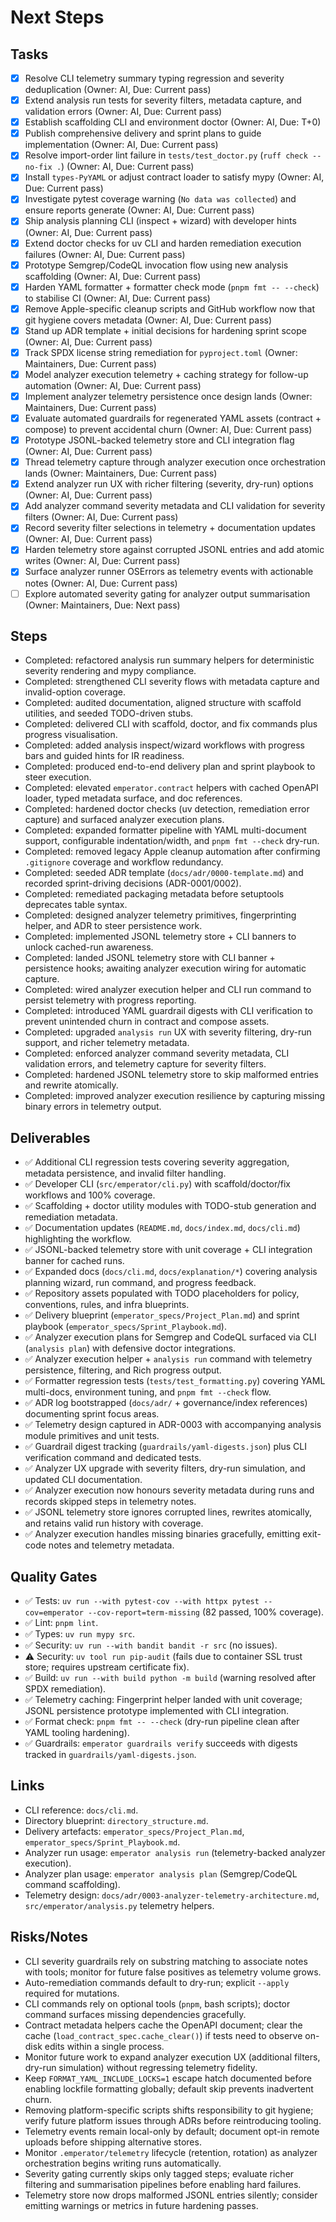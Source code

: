 # Next Steps

## Tasks

- [x] Resolve CLI telemetry summary typing regression and severity deduplication (Owner: AI, Due: Current pass)
- [x] Extend analysis run tests for severity filters, metadata capture, and validation errors (Owner: AI, Due: Current pass)
- [x] Establish scaffolding CLI and environment doctor (Owner: AI, Due: T+0)
- [x] Publish comprehensive delivery and sprint plans to guide implementation (Owner: AI, Due: Current pass)
- [x] Resolve import-order lint failure in `tests/test_doctor.py` (`ruff check --no-fix .`) (Owner: AI, Due: Current pass)
- [x] Install `types-PyYAML` or adjust contract loader to satisfy mypy (Owner: AI, Due: Current pass)
- [x] Investigate pytest coverage warning (`No data was collected`) and ensure reports generate (Owner: AI, Due: Current pass)
- [x] Ship analysis planning CLI (inspect + wizard) with developer hints (Owner: AI, Due: Current pass)
- [x] Extend doctor checks for uv CLI and harden remediation execution failures (Owner: AI, Due: Current pass)
- [x] Prototype Semgrep/CodeQL invocation flow using new analysis scaffolding (Owner: AI, Due: Current pass)
- [x] Harden YAML formatter + formatter check mode (`pnpm fmt -- --check`) to stabilise CI (Owner: AI, Due: Current pass)
- [x] Remove Apple-specific cleanup scripts and GitHub workflow now that git hygiene covers metadata (Owner: AI, Due: Current pass)
- [x] Stand up ADR template + initial decisions for hardening sprint scope (Owner: AI, Due: Current pass)
- [x] Track SPDX license string remediation for `pyproject.toml` (Owner: Maintainers, Due: Current pass)
- [x] Model analyzer execution telemetry + caching strategy for follow-up automation (Owner: AI, Due: Current pass)
- [x] Implement analyzer telemetry persistence once design lands (Owner: Maintainers, Due: Current pass)
- [x] Evaluate automated guardrails for regenerated YAML assets (contract + compose) to prevent accidental churn (Owner: AI, Due: Current pass)
- [x] Prototype JSONL-backed telemetry store and CLI integration flag (Owner: AI, Due: Current pass)
- [x] Thread telemetry capture through analyzer execution once orchestration lands (Owner: Maintainers, Due: Current pass)
- [x] Extend analyzer run UX with richer filtering (severity, dry-run) options (Owner: AI, Due: Current pass)
- [x] Add analyzer command severity metadata and CLI validation for severity filters (Owner: AI, Due: Current pass)
- [x] Record severity filter selections in telemetry + documentation updates (Owner: AI, Due: Current pass)
- [x] Harden telemetry store against corrupted JSONL entries and add atomic writes (Owner: AI, Due: Current pass)
- [x] Surface analyzer runner OSErrors as telemetry events with actionable notes (Owner: AI, Due: Current pass)
- [ ] Explore automated severity gating for analyzer output summarisation (Owner: Maintainers, Due: Next pass)

## Steps

- Completed: refactored analysis run summary helpers for deterministic severity rendering and mypy compliance.
- Completed: strengthened CLI severity flows with metadata capture and invalid-option coverage.
- Completed: audited documentation, aligned structure with scaffold utilities, and seeded TODO-driven stubs.
- Completed: delivered CLI with scaffold, doctor, and fix commands plus progress visualisation.
- Completed: added analysis inspect/wizard workflows with progress bars and guided hints for IR readiness.
- Completed: produced end-to-end delivery plan and sprint playbook to steer execution.
- Completed: elevated `emperator.contract` helpers with cached OpenAPI loader, typed metadata surface, and doc references.
- Completed: hardened doctor checks (uv detection, remediation error capture) and surfaced analyzer execution plans.
- Completed: expanded formatter pipeline with YAML multi-document support, configurable indentation/width, and `pnpm fmt --check` dry-run.
- Completed: removed legacy Apple cleanup automation after confirming `.gitignore` coverage and workflow redundancy.
- Completed: seeded ADR template (`docs/adr/0000-template.md`) and recorded sprint-driving decisions (ADR-0001/0002).
- Completed: remediated packaging metadata before setuptools deprecates table syntax.
- Completed: designed analyzer telemetry primitives, fingerprinting helper, and ADR to steer persistence work.
- Completed: implemented JSONL telemetry store + CLI banners to unlock cached-run awareness.
- Completed: landed JSONL telemetry store with CLI banner + persistence hooks; awaiting analyzer execution wiring for automatic capture.
- Completed: wired analyzer execution helper and CLI run command to persist telemetry with progress reporting.
- Completed: introduced YAML guardrail digests with CLI verification to prevent unintended churn in contract and compose assets.
- Completed: upgraded `analysis run` UX with severity filtering, dry-run support, and richer telemetry metadata.
- Completed: enforced analyzer command severity metadata, CLI validation errors, and telemetry capture for severity filters.
- Completed: hardened JSONL telemetry store to skip malformed entries and rewrite atomically.
- Completed: improved analyzer execution resilience by capturing missing binary errors in telemetry output.

## Deliverables

- ✅ Additional CLI regression tests covering severity aggregation, metadata persistence, and invalid filter handling.
- ✅ Developer CLI (`src/emperator/cli.py`) with scaffold/doctor/fix workflows and 100% coverage.
- ✅ Scaffolding + doctor utility modules with TODO-stub generation and remediation metadata.
- ✅ Documentation updates (`README.md`, `docs/index.md`, `docs/cli.md`) highlighting the workflow.
- ✅ JSONL-backed telemetry store with unit coverage + CLI integration banner for cached runs.
- ✅ Expanded docs (`docs/cli.md`, `docs/explanation/*`) covering analysis planning wizard, run command, and progress feedback.
- ✅ Repository assets populated with TODO placeholders for policy, conventions, rules, and infra blueprints.
- ✅ Delivery blueprint (`emperator_specs/Project_Plan.md`) and sprint playbook (`emperator_specs/Sprint_Playbook.md`).
- ✅ Analyzer execution plans for Semgrep and CodeQL surfaced via CLI (`analysis plan`) with defensive doctor integrations.
- ✅ Analyzer execution helper + `analysis run` command with telemetry persistence, filtering, and Rich progress output.
- ✅ Formatter regression tests (`tests/test_formatting.py`) covering YAML multi-docs, environment tuning, and `pnpm fmt --check` flow.
- ✅ ADR log bootstrapped (`docs/adr/` + governance/index references) documenting sprint focus areas.
- ✅ Telemetry design captured in ADR-0003 with accompanying analysis module primitives and unit tests.
- ✅ Guardrail digest tracking (`guardrails/yaml-digests.json`) plus CLI verification command and dedicated tests.
- ✅ Analyzer UX upgrade with severity filters, dry-run simulation, and updated CLI documentation.
- ✅ Analyzer execution now honours severity metadata during runs and records skipped steps in telemetry notes.
- ✅ JSONL telemetry store ignores corrupted lines, rewrites atomically, and retains valid run history with coverage.
- ✅ Analyzer execution handles missing binaries gracefully, emitting exit-code notes and telemetry metadata.

## Quality Gates

- ✅ Tests: `uv run --with pytest-cov --with httpx pytest --cov=emperator --cov-report=term-missing` (82 passed, 100% coverage).
- ✅ Lint: `pnpm lint`.
- ✅ Types: `uv run mypy src`.
- ✅ Security: `uv run --with bandit bandit -r src` (no issues).
- ⚠️ Security: `uv tool run pip-audit` (fails due to container SSL trust store; requires upstream certificate fix).
- ✅ Build: `uv run --with build python -m build` (warning resolved after SPDX remediation).
- ✅ Telemetry caching: Fingerprint helper landed with unit coverage; JSONL persistence prototype implemented with CLI integration.
- ✅ Format check: `pnpm fmt -- --check` (dry-run pipeline clean after YAML tooling hardening).
- ✅ Guardrails: `emperator guardrails verify` succeeds with digests tracked in `guardrails/yaml-digests.json`.

## Links

- CLI reference: `docs/cli.md`.
- Directory blueprint: `directory_structure.md`.
- Delivery artefacts: `emperator_specs/Project_Plan.md`, `emperator_specs/Sprint_Playbook.md`.
- Analyzer run usage: `emperator analysis run` (telemetry-backed analyzer execution).
- Analyzer plan usage: `emperator analysis plan` (Semgrep/CodeQL command scaffolding).
- Telemetry design: `docs/adr/0003-analyzer-telemetry-architecture.md`, `src/emperator/analysis.py` telemetry helpers.

## Risks/Notes

- CLI severity guardrails rely on substring matching to associate notes with tools; monitor for future false positives as telemetry volume grows.
- Auto-remediation commands default to dry-run; explicit `--apply` required for mutations.
- CLI commands rely on optional tools (`pnpm`, bash scripts); doctor command surfaces missing dependencies gracefully.
- Contract metadata helpers cache the OpenAPI document; clear the cache (`load_contract_spec.cache_clear()`) if tests need to observe on-disk edits within a single process.
- Monitor future work to expand analyzer execution UX (additional filters, dry-run simulation) without regressing telemetry fidelity.
- Keep `FORMAT_YAML_INCLUDE_LOCKS=1` escape hatch documented before enabling lockfile formatting globally; default skip prevents inadvertent churn.
- Removing platform-specific scripts shifts responsibility to git hygiene; verify future platform issues through ADRs before reintroducing tooling.
- Telemetry events remain local-only by default; document opt-in remote uploads before shipping alternative stores.
- Monitor `.emperator/telemetry` lifecycle (retention, rotation) as analyzer orchestration begins writing runs automatically.
- Severity gating currently skips only tagged steps; evaluate richer filtering and summarisation pipelines before enabling hard failures.
- Telemetry store now drops malformed JSONL entries silently; consider emitting warnings or metrics in future hardening passes.
